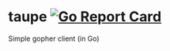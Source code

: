 # taupe [![Go Report Card](https://goreportcard.com/badge/github.com/LouisBrunner/taupe)](https://goreportcard.com/report/github.com/LouisBrunner/taupe)
Simple gopher client (in Go)
